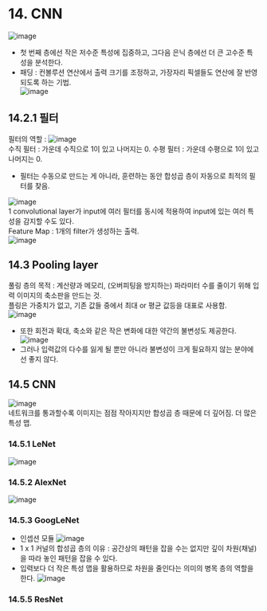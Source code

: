 # 14. CNN  
![image](https://github.com/user-attachments/assets/781b8370-5c12-44b1-86c7-68fb10b0ca8d)
 - 첫 번째 층에선 작은 저수준 특성에 집중하고, 그다음 은닉 층에선 더 큰 고수준 특성을 분석한다.
 - 패딩 : 컨볼루션 연산에서 출력 크기를 조정하고, 가장자리 픽셀들도 연산에 잘 반영되도록 하는 기법.  
![image](https://github.com/user-attachments/assets/b0595c93-af55-40a3-a7e0-2d4da776ab0b)  

## 14.2.1 필터  
필터의 역할 : ![image](https://github.com/user-attachments/assets/7f640855-68b8-4844-bffa-6e94c8224302)  
수직 필터 : 가운데 수직으로 1이 있고 나머지는 0. 수평 필터 : 가운데 수평으로 1이 있고 나머지는 0.  
 - 필터는 수동으로 만드는 게 아니라, 훈련하는 동안 합성곱 층이 자동으로 최적의 필터를 찾음.

![image](https://github.com/user-attachments/assets/8cc83a13-8031-435a-8e69-b92867807974)  
1 convolutional layer가 input에 여러 필터를 동시에 적용하여 input에 있는 여러 특성을 감지할 수도 있다.  
Feature Map : 1개의 filter가 생성하는 출력.  
![image](https://github.com/user-attachments/assets/12515a78-a2ba-44b2-8a78-361d528ce2ba)  

## 14.3 Pooling layer  
풀링 층의 목적 : 계산량과 메모리, (오버피팅을 방지하는) 파라미터 수를 줄이기 위해 입력 이미지의 축소판을 만드는 것.  
플링은 가중치가 없고, 기존 값들 중에서 최대 or 평균 값등을 대표로 사용함.  
![image](https://github.com/user-attachments/assets/2e33c534-70cf-4705-ac38-c76947b3a66d)  
 - 또한 회전과 확대, 축소와 같은 작은 변화에 대한 약간의 불변성도 제공한다.
![image](https://github.com/user-attachments/assets/d3d5dacb-3956-4e25-a307-b5912db5b79e)  
 - 그러나 입력값의 다수를 잃게 될 뿐만 아니라 불변성이 크게 필요하지 않는 분야에선 좋지 않다.

## 14.5 CNN  
![image](https://github.com/user-attachments/assets/d272b994-9652-44c6-a95c-bba73176c75c)  
네트워크를 통과할수록 이미지는 점점 작아지지만 합성곱 층 때문에 더 깊어짐. 더 많은 특성 맵.  

### 14.5.1 LeNet  
![image](https://github.com/user-attachments/assets/7f518691-373b-4a12-b77b-605cc73fd9ac)  
### 14.5.2 AlexNet  
![image](https://github.com/user-attachments/assets/e72a5cdd-30af-48db-9677-317b0dccf87d)  
### 14.5.3 GoogLeNet  
 - 인셉션 모듈
![image](https://github.com/user-attachments/assets/bb4e2c5e-c0f7-46c8-8b24-a3025583375b)  
 - 1 x 1 커널의 합성곱 층의 이유 : 공간상의 패턴을 잡을 수는 없지만 깊이 차원(채널)을 따라 놓인 패턴을 잡을 수 있다.
 - 입력보다 더 작은 특성 맵을 활용하므로 차원을 줄인다는 의미의 병목 층의 역할을 한다.
![image](https://github.com/user-attachments/assets/6c599aae-658f-47e2-9435-3ab9ef95aa63)
### 14.5.5 ResNet  







